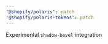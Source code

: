 ```yaml
---
'@shopify/polaris': patch
'@shopify/polaris-tokens': patch
---
```


Experimental `shadow-bevel` integration
